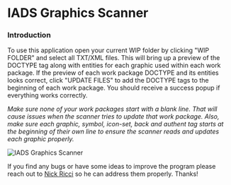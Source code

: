 # IADS Graphics Scanner

### Introduction
To use this application open your current WIP folder by clicking "WIP FOLDER" and select all TXT/XML files. This will bring up a preview of the DOCTYPE tag
along with entities for each graphic used within each work package. If the preview of each work package DOCTYPE and its entities looks correct, click 
"UPDATE FILES" to add the DOCTYPE tags to the beginning of each work package. You should receive a success popup if everything works correctly.

*Make sure none of your work packages start with a blank line. That will cause issues when the scanner tries to update that work package. Also, make
sure each graphic, symbol, icon-set, back and authent tag starts at the beginning of their own line to ensure the scanner reads and updates each graphic
properly.*

![IADS Graphics Scanner](https://github.com/Tech-Research-Group/IADS-Graphics-Scanner/blob/main/scanner-screenshot.png "IADS Graphics Scanner")

If you find any bugs or have some ideas to improve the program please reach out to [Nick Ricci](https://github.com/trg-nickr) so he can address them properly. Thanks!
